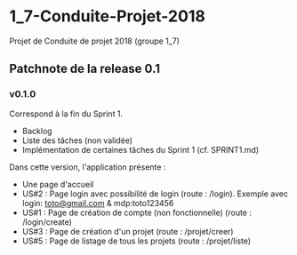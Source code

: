 # 1_7-Conduite-Projet-2018
Projet de Conduite de projet 2018 (groupe 1_7)

## Patchnote de la release 0.1

### v0.1.0
Correspond à la fin du Sprint 1.
* Backlog
* Liste des tâches (non validée)
* Implémentation de certaines tâches du Sprint 1 (cf. SPRINT1.md)

Dans cette version, l'application présente :
* Une page d'accueil
* US#2 : Page login avec possibilité de login (route : /login). Exemple avec login: toto@gmail.com & mdp:toto123456
* US#1 : Page de création de compte (non fonctionnelle) (route : /login/create)
* US#3 : Page de création d'un projet (route : /projet/creer)
* US#5 : Page de listage de tous les projets (route : /projet/liste)
